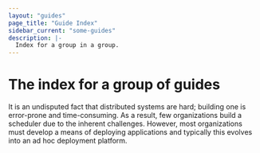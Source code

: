 ```yaml
---
layout: "guides"
page_title: "Guide Index"
sidebar_current: "some-guides"
description: |-
  Index for a group in a group.
---
```


# The index for a group of guides

It is an undisputed fact that distributed systems are hard; building
one is error-prone and time-consuming. As a result, few organizations
build a scheduler due to the inherent challenges. However,
most organizations must develop a means of deploying applications
and typically this evolves into an ad hoc deployment platform.
